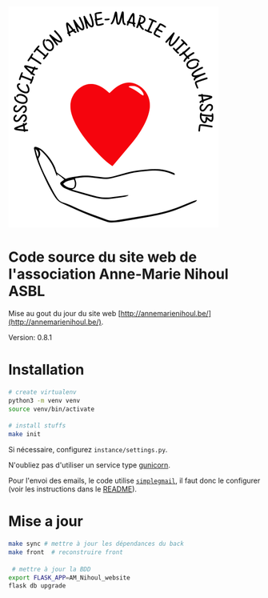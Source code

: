 ![](./AM_Nihoul_website/assets/images/logo.svg)

# Code source du site web de l'association Anne-Marie Nihoul ASBL

Mise au gout du jour du site web [http://annemarienihoul.be/](http://annemarienihoul.be/).

Version: 0.8.1

# Installation

```bash
# create virtualenv
python3 -m venv venv
source venv/bin/activate

# install stuffs
make init
```

Si nécessaire, configurez `instance/settings.py`.

N'oubliez pas d'utiliser un service type [gunicorn](https://gunicorn.org/).

Pour l'envoi des emails, le code utilise [`simplegmail`](https://github.com/jeremyephron/simplegmail), il faut donc le configurer (voir les instructions dans le [README](https://github.com/jeremyephron/simplegmail#getting-started)).

# Mise a jour

```bash
make sync # mettre à jour les dépendances du back
make front  # reconstruire front

 # mettre à jour la BDD
export FLASK_APP=AM_Nihoul_website
flask db upgrade 
```
